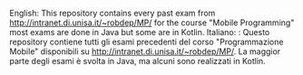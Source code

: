 English:
This repository contains every past exam from http://intranet.di.unisa.it/~robdep/MP/ for the course "Mobile Programming" most exams are done in Java but some are in Kotlin.
Italiano:
: Questo repository contiene tutti gli esami precedenti del corso "Programmazione Mobile" disponibili su http://intranet.di.unisa.it/~robdep/MP/. La maggior parte degli esami è svolta in Java, ma alcuni sono realizzati in Kotlin.
